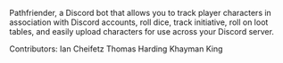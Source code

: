 Pathfriender, a Discord bot that allows you to track player characters in association with Discord accounts, roll dice, track initiative, roll on loot tables, and easily upload characters for use across your Discord server.

Contributors: 
Ian Cheifetz
Thomas Harding
Khayman King

